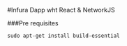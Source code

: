 #Infura Dapp wht React &amp; NetworkJS

###Pre requisites
```
sudo apt-get install build-essential

```

